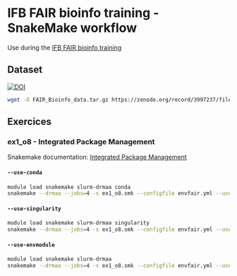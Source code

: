 # IFB FAIR bioinfo training - SnakeMake workflow

Use during the [IFB FAIR bioinfo training](https://ifb-elixirfr.github.io/IFB-FAIR-bioinfo-training/index.html#home)

## Dataset

[![DOI](https://zenodo.org/badge/DOI/10.5281/zenodo.3997237.svg)](https://doi.org/10.5281/zenodo.3997237)

```bash
wget -O FAIR_Bioinfo_data.tar.gz https://zenodo.org/record/3997237/files/FAIR_Bioinfo_data.tar.gz?download=1
```

## Exercices

### ex1_o8 - Integrated Package Management

Snakemake documentation: [Integrated Package Management](https://snakemake.readthedocs.io/en/stable/snakefiles/deployment.html#integrated-package-management)

#### `--use-conda`

```bash
module load snakemake slurm-drmaa conda
snakemake --drmaa --jobs=4 -s ex1_o8.smk --configfile envfair.yml --use-conda
```

#### `--use-singularity`

```bash
module load snakemake slurm-drmaa singularity
snakemake --drmaa --jobs=4 -s ex1_o8.smk --configfile envfair.yml --use-singularity
```

#### `--use-envmodule`

```bash
module load snakemake slurm-drmaa 
snakemake --drmaa --jobs=4 -s ex1_o8.smk --configfile envfair.yml --use-envmodule
```


